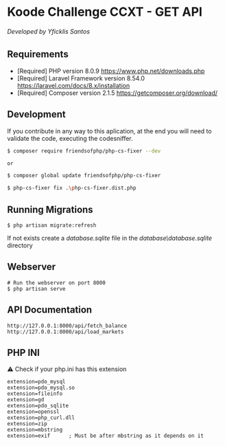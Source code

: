 # Koode Challenge CCXT - GET API 
###### Developed by Yficklis Santos

## Requirements

- [Required] PHP version 8.0.9 https://www.php.net/downloads.php
- [Required] Laravel Framework version 8.54.0 https://laravel.com/docs/8.x/installation
- [Required] Composer version 2.1.5 https://getcomposer.org/download/

## Development

If you contribute in any way to this aplication, at the end you will need to validate the code, executing the codesniffer.

```bash
$ composer require friendsofphp/php-cs-fixer --dev

or 

$ composer global update friendsofphp/php-cs-fixer

$ php-cs-fixer fix .\php-cs-fixer.dist.php
```

## Running Migrations
```
$ php artisan migrate:refresh
```

If not exists create a _database.sqlite_ file in the _database\database.sqlite_ directory

## Webserver
```
# Run the webserver on port 8000
$ php artisan serve
```

## API Documentation

```
http://127.0.0.1:8000/api/fetch_balance
http://127.0.0.1:8000/api/load_markets
```


## PHP INI
:warning: Check if your php.ini has this extension

```
extension=pdo_mysql
extension=pdo_mysql.so
extension=fileinfo
extension=gd
extension=pdo_sqlite
extension=openssl
extension=php_curl.dll
extension=zip
extension=mbstring
extension=exif      ; Must be after mbstring as it depends on it
```
